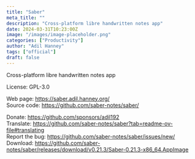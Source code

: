 ```yaml
---
title: "Saber"
meta_title: ""
description: "Cross-platform libre handwritten notes app"
date: 2024-03-31T10:23:00Z
image: "/images/image-placeholder.png"
categories: ["Productivity"]
author: "Adil Hanney"
tags: ["official"]
draft: false
---
```


Cross-platform libre handwritten notes app

License: GPL-3.0

Web page: https://saber.adil.hanney.org/  
Source code: https://github.com/saber-notes/saber/

Donate: https://github.com/sponsors/adil192  
Translate: https://github.com/saber-notes/saber?tab=readme-ov-file#translating  
Report the bug: https://github.com/saber-notes/saber/issues/new/  
Download: https://github.com/saber-notes/saber/releases/download/v0.21.3/Saber-0.21.3-x86_64.AppImage
